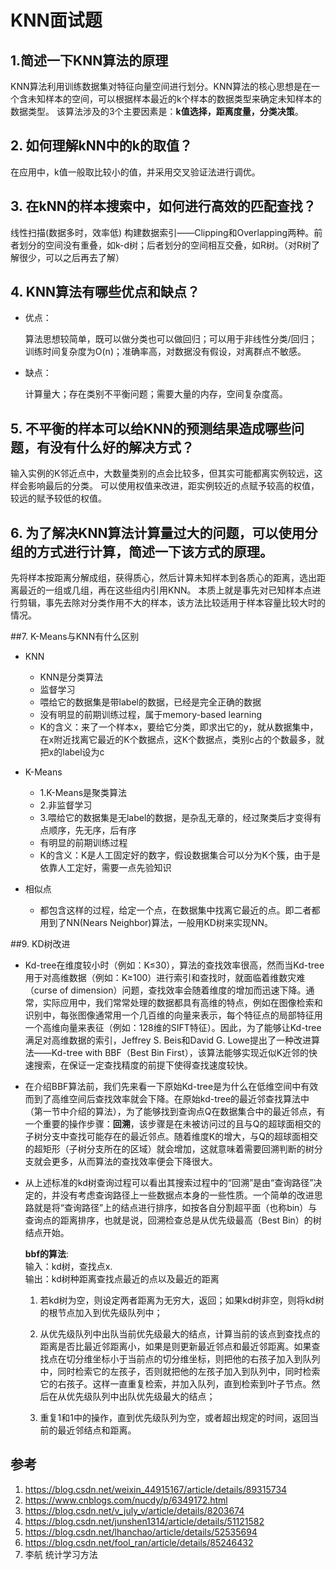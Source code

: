 

# KNN面试题

## 1.简述一下KNN算法的原理

KNN算法利用训练数据集对特征向量空间进行划分。KNN算法的核心思想是在一个含未知样本的空间，可以根据样本最近的k个样本的数据类型来确定未知样本的数据类型。
该算法涉及的3个主要因素是：**k值选择，距离度量，分类决策**。

## 2. 如何理解kNN中的k的取值？

在应用中，k值一般取比较小的值，并采用交叉验证法进行调优。

## 3. 在kNN的样本搜索中，如何进行高效的匹配查找？

线性扫描(数据多时，效率低)
构建数据索引——Clipping和Overlapping两种。前者划分的空间没有重叠，如k-d树；后者划分的空间相互交叠，如R树。（对R树了解很少，可以之后再去了解）

## 4. KNN算法有哪些优点和缺点？

- 优点：

  ​	算法思想较简单，既可以做分类也可以做回归；可以用于非线性分类/回归；训练时间复杂度为O(n)；准确率高，对数据没有假设，对离群点不敏感。     

- 缺点：

  ​	计算量大；存在类别不平衡问题；需要大量的内存，空间复杂度高。

## 5. 不平衡的样本可以给KNN的预测结果造成哪些问题，有没有什么好的解决方式？
输入实例的K邻近点中，大数量类别的点会比较多，但其实可能都离实例较远，这样会影响最后的分类。 可以使用权值来改进，距实例较近的点赋予较高的权值，较远的赋予较低的权值。

## 6. 为了解决KNN算法计算量过大的问题，可以使用分组的方式进行计算，简述一下该方式的原理。
先将样本按距离分解成组，获得质心，然后计算未知样本到各质心的距离，选出距离最近的一组或几组，再在这些组内引用KNN。     本质上就是事先对已知样本点进行剪辑，事先去除对分类作用不大的样本，该方法比较适用于样本容量比较大时的情况。



##7. K-Means与KNN有什么区别
- KNN
	+ KNN是分类算法 
	+ 监督学习 
	+ 喂给它的数据集是带label的数据，已经是完全正确的数据
	+ 没有明显的前期训练过程，属于memory-based learning	
	+ K的含义：来了一个样本x，要给它分类，即求出它的y，就从数据集中，在x附近找离它最近的K个数据点，这K个数据点，类别c占的个数最多，就把x的label设为c

- K-Means
	+ 1.K-Means是聚类算法 
	+ 2.非监督学习 
	+ 3.喂给它的数据集是无label的数据，是杂乱无章的，经过聚类后才变得有点顺序，先无序，后有序
	+ 有明显的前期训练过程
	+ K的含义：K是人工固定好的数字，假设数据集合可以分为K个簇，由于是依靠人工定好，需要一点先验知识

- 相似点
	- 都包含这样的过程，给定一个点，在数据集中找离它最近的点。即二者都用到了NN(Nears Neighbor)算法，一般用KD树来实现NN。

##9. KD树改进   
- Kd-tree在维度较小时（例如：K≤30），算法的查找效率很高，然而当Kd-tree用于对高维数据（例如：K≥100）进行索引和查找时，就面临着维数灾难（curse of dimension）问题，查找效率会随着维度的增加而迅速下降。通常，实际应用中，我们常常处理的数据都具有高维的特点，例如在图像检索和识别中，每张图像通常用一个几百维的向量来表示，每个特征点的局部特征用一个高维向量来表征（例如：128维的SIFT特征）。因此，为了能够让Kd-tree满足对高维数据的索引，Jeffrey S. Beis和David G. Lowe提出了一种改进算法——Kd-tree with BBF（Best Bin First），该算法能够实现近似K近邻的快速搜索，在保证一定查找精度的前提下使得查找速度较快。

- 在介绍BBF算法前，我们先来看一下原始Kd-tree是为什么在低维空间中有效而到了高维空间后查找效率就会下降。在原始kd-tree的最近邻查找算法中（第一节中介绍的算法），为了能够找到查询点Q在数据集合中的最近邻点，有一个重要的操作步骤：**回溯**，该步骤是在未被访问过的且与Q的超球面相交的子树分支中查找可能存在的最近邻点。随着维度K的增大，与Q的超球面相交的超矩形（子树分支所在的区域）就会增加，这就意味着需要回溯判断的树分支就会更多，从而算法的查找效率便会下降很大。 

- 从上述标准的kd树查询过程可以看出其搜索过程中的“回溯”是由“查询路径”决定的，并没有考虑查询路径上一些数据点本身的一些性质。一个简单的改进思路就是将“查询路径”上的结点进行排序，如按各自分割超平面（也称bin）与查询点的距离排序，也就是说，回溯检查总是从优先级最高（Best Bin）的树结点开始。

  **bbf的算法**:      
  输入：kd树，查找点x.     
  输出：kd树种距离查找点最近的点以及最近的距离

  1. 若kd树为空，则设定两者距离为无穷大，返回；如果kd树非空，则将kd树的根节点加入到优先级队列中；

  2. 从优先级队列中出队当前优先级最大的结点，计算当前的该点到查找点的距离是否比最近邻距离小，如果是则更新最近邻点和最近邻距离。如果查找点在切分维坐标小于当前点的切分维坐标，则把他的右孩子加入到队列中，同时检索它的左孩子，否则就把他的左孩子加入到队列中，同时检索它的右孩子。这样一直重复检索，并加入队列，直到检索到叶子节点。然后在从优先级队列中出队优先级最大的结点；
  3. 重复1和1中的操作，直到优先级队列为空，或者超出规定的时间，返回当前的最近邻结点和距离。

## 参考
1. https://blog.csdn.net/weixin_44915167/article/details/89315734 
2. https://www.cnblogs.com/nucdy/p/6349172.html
3. https://blog.csdn.net/v_july_v/article/details/8203674 
4. https://blog.csdn.net/junshen1314/article/details/51121582
5. https://blog.csdn.net/lhanchao/article/details/52535694 
6. https://blog.csdn.net/fool_ran/article/details/85246432
7. 李航 统计学习方法

